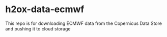 # h2ox-data-ecmwf
This repo is for downloading ECMWF data from the Copernicus Data Store and pushing it to cloud storage
